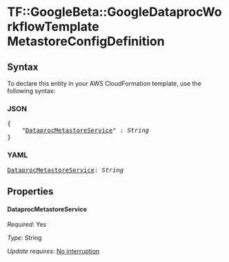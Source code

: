 # TF::GoogleBeta::GoogleDataprocWorkflowTemplate MetastoreConfigDefinition

## Syntax

To declare this entity in your AWS CloudFormation template, use the following syntax:

### JSON

<pre>
{
    "<a href="#dataprocmetastoreservice" title="DataprocMetastoreService">DataprocMetastoreService</a>" : <i>String</i>
}
</pre>

### YAML

<pre>
<a href="#dataprocmetastoreservice" title="DataprocMetastoreService">DataprocMetastoreService</a>: <i>String</i>
</pre>

## Properties

#### DataprocMetastoreService

_Required_: Yes

_Type_: String

_Update requires_: [No interruption](https://docs.aws.amazon.com/AWSCloudFormation/latest/UserGuide/using-cfn-updating-stacks-update-behaviors.html#update-no-interrupt)


